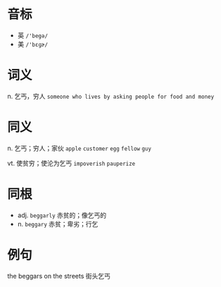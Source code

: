 # 音标

- 英 `/'begə/`
- 美 `/'bɛɡɚ/`

# 词义

n. 乞丐，穷人
`someone who lives by asking people for food and money`

# 同义

n. 乞丐；穷人；家伙
`apple` `customer` `egg` `fellow` `guy`

vt. 使贫穷；使沦为乞丐
`impoverish` `pauperize`

# 同根

- adj. `beggarly` 赤贫的；像乞丐的
- n. `beggary` 赤贫；卑劣；行乞

# 例句

the beggars on the streets
街头乞丐


